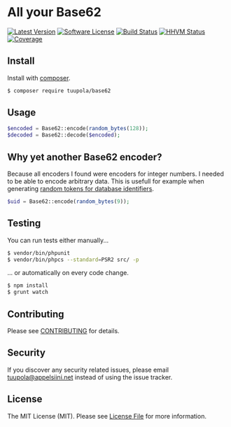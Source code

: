 # All your Base62

[![Latest Version](https://img.shields.io/github/release/tuupola/base62.svg?style=flat-square)](https://github.com/tuupola/base62/releases)
[![Software License](https://img.shields.io/badge/license-MIT-brightgreen.svg?style=flat-square)](LICENSE.md)
[![Build Status](https://img.shields.io/travis/tuupola/base62/master.svg?style=flat-square)](https://travis-ci.org/tuupola/base62)
[![HHVM Status](https://img.shields.io/hhvm/tuupola/base62.svg?style=flat-square)](http://hhvm.h4cc.de/package/tuupola/base62)
[![Coverage](http://img.shields.io/codecov/c/github/tuupola/base62.svg?style=flat-square)](https://codecov.io/github/tuupola/base62)

## Install

Install with [composer](https://getcomposer.org/).

``` bash
$ composer require tuupola/base62
```

## Usage

``` php
$encoded = Base62::encode(random_bytes(128));
$decoded = Base62::decode($encoded);
```

## Why yet another Base62 encoder?

Because all encoders I found were encoders for integer numbers. I needed to be able to encode arbitrary data. This is usefull for example when generating [random tokens for database identifiers](https://paragonie.com/blog/2015/09/comprehensive-guide-url-parameter-encryption-in-php).

``` php
$uid = Base62::encode(random_bytes(9));
```

## Testing

You can run tests either manually...

``` bash
$ vendor/bin/phpunit
$ vendor/bin/phpcs --standard=PSR2 src/ -p
```

... or automatically on every code change.

``` bash
$ npm install
$ grunt watch
```

## Contributing

Please see [CONTRIBUTING](CONTRIBUTING.md) for details.

## Security

If you discover any security related issues, please email tuupola@appelsiini.net instead of using the issue tracker.

## License

The MIT License (MIT). Please see [License File](LICENSE.md) for more information.
